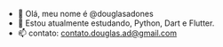 - 👋 Olá, meu nome é @douglasadones
- 👀 Estou atualmente estudando, Python, Dart e Flutter.
- 📫 contato: contato.douglas.ad@gmail.com

<!---
DouglasAdones/DouglasAdones is a ✨ special ✨ repository because its `README.md` (this file) appears on your GitHub profile.
You can click the Preview link to take a look at your changes.
--->
